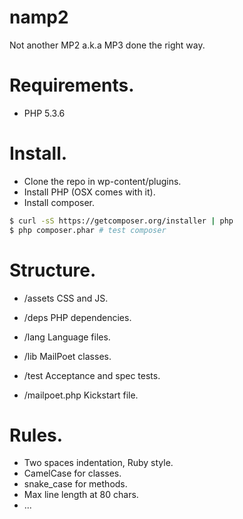 # namp2

Not another MP2 a.k.a MP3 done the right way.

# Requirements.

- PHP 5.3.6

# Install.

- Clone the repo in wp-content/plugins.
- Install PHP (OSX comes with it).
- Install composer.
```sh
$ curl -sS https://getcomposer.org/installer | php
$ php composer.phar # test composer
```

# Structure.

- /assets
CSS and JS.

- /deps
PHP dependencies.

- /lang
Language files.

- /lib
MailPoet classes.

- /test
Acceptance and spec tests.

- /mailpoet.php
Kickstart file.

# Rules.

- Two spaces indentation, Ruby style.
- CamelCase for classes.
- snake_case for methods.
- Max line length at 80 chars.
- ...
